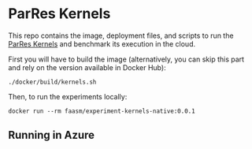 # ParRes Kernels

This repo contains the image, deployment files, and scripts to run the
[ParRes Kernels](https://github.com/ParRes/Kernels) and benchmark its execution
in the cloud.

First you will have to build the image (alternatively, you can skip this part and
rely on the version available in Docker Hub):
```
./docker/build/kernels.sh
```

Then, to run the experiments locally:
```
docker run --rm faasm/experiment-kernels-native:0.0.1
```

## Running in Azure
